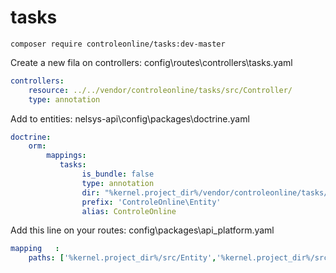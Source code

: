 # tasks


`composer require controleonline/tasks:dev-master`



Create a new fila on controllers:
config\routes\controllers\tasks.yaml

```yaml
controllers:
    resource: ../../vendor/controleonline/tasks/src/Controller/
    type: annotation      
```

Add to entities:
nelsys-api\config\packages\doctrine.yaml
```yaml
doctrine:
    orm:
        mappings:
           tasks:
                is_bundle: false
                type: annotation
                dir: "%kernel.project_dir%/vendor/controleonline/tasks/src/Entity"
                prefix: 'ControleOnline\Entity'
                alias: ControleOnline                             
```          


Add this line on your routes:
config\packages\api_platform.yaml
```yaml          
mapping   :
    paths: ['%kernel.project_dir%/src/Entity','%kernel.project_dir%/src/Resource',"%kernel.project_dir%/vendor/controleonline/tasks/src/Entity"]        
```          
